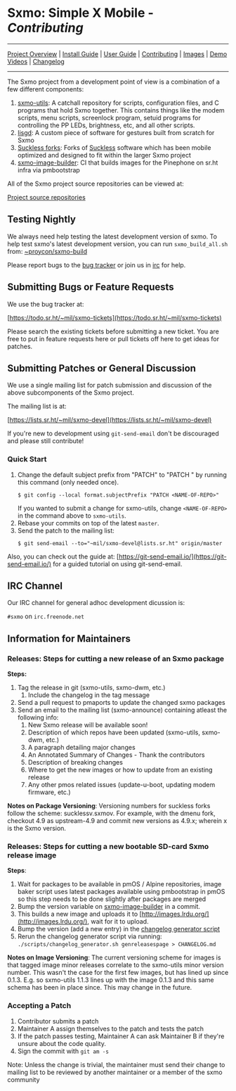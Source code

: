 # **Sxmo**: Simple X Mobile - *Contributing*

---

[Project Overview](https://sr.ht/~mil/Sxmo) | [Install Guide](https://git.sr.ht/~mil/sxmo-docs/tree/master/INSTALLGUIDE.md) | [User Guide](https://git.sr.ht/~mil/sxmo-docs/tree/master/USERGUIDE.md) | [Contributing](https://git.sr.ht/~mil/sxmo-docs/tree/master/CONTRIBUTING.md) | [Images](http://images.lrdu.org/) | [Demo Videos](http://media.lrdu.org/sxmo_pinephone_demos) | [Changelog](https://git.sr.ht/~mil/sxmo-docs/tree/master/CHANGELOG.md)

---

The Sxmo project from a development point of view is a combination of a few different components:

1. [sxmo-utils](http://git.sr.ht/~mil/sxmo-utils): A catchall repository for scripts, configuration files, and C programs that hold Sxmo together. This contains things like the modem scripts, menu scripts, screenlock program, setuid programs for controlling the PP LEDs, brightness, etc, and all other scripts.
2. [lisgd](http://git.sr.ht/~mil/lisgd): A custom piece of software for gestures built from scratch for Sxmo
3. [Suckless forks](https://sr.ht/~mil/Sxmo/sources): Forks of [Suckless](http://suckless.org) software which has been mobile optimized and designed to fit within the larger Sxmo project
4. [sxmo-image-builder](http://git.sr.ht/~sxmo-infra/sxmo-image-builder): CI that builds images for the Pinephone on sr.ht infra via pmbootstrap

All of the Sxmo project source repositories can be viewed at:

[Project source repositories](https://sr.ht/~mil/Sxmo/sources)

## **Testing Nightly**
We always need help testing the latest development version of sxmo.
To help test sxmo's latest development version, you can run `sxmo_build_all.sh` from:
[~proycon/sxmo-build](https://git.sr.ht/~proycon/sxmo-build)

Please report bugs to the [bug tracker](#strongsubmitting-bugs-or-feature-requestsstrong) or join us in [irc](#strongirc-channelstrong) for help.

## **Submitting Bugs or Feature Requests**
We use the bug tracker at:

[https://todo.sr.ht/~mil/sxmo-tickets](https://todo.sr.ht/~mil/sxmo-tickets)

Please search the existing tickets before submitting a new ticket.
You are free to put in feature requests here or pull tickets off here to get ideas for patches.

## **Submitting Patches or General Discussion**
We use a single mailing list for patch submission and discussion of the above subcomponents of the Sxmo project.

The mailing list is at:

[https://lists.sr.ht/~mil/sxmo-devel](https://lists.sr.ht/~mil/sxmo-devel)


If you're new to development using `git-send-email` don't be discouraged and please still contribute!

### **Quick Start**

1. Change the default subject prefix from "PATCH" to "PATCH <NAME-OF-REPO>" by
   running this command (only needed once).
   ```shell-session
   $ git config --local format.subjectPrefix "PATCH <NAME-OF-REPO>"
   ```
   If you wanted to submit a change for sxmo-utils, change `<NAME-OF-REPO>` in the command above to `sxmo-utils`.
2. Rebase your commits on top of the latest `master`.
3. Send the patch to the mailing list:
   ```shell-session
   $ git send-email --to="~mil/sxmo-devel@lists.sr.ht" origin/master
   ```

Also, you can check out the guide at: [https://git-send-email.io/](https://git-send-email.io/) for a guided tutorial on using git-send-email.


## **IRC Channel**
Our IRC channel for general adhoc development dicussion is:

`#sxmo` on `irc.freenode.net`

## **Information for Maintainers**

### Releases: Steps for cutting a new release of an Sxmo package

**Steps:**

1. Tag the release in git (sxmo-utils, sxmo-dwm, etc.)
	1. Include the changelog in the tag message
2. Send a pull request to pmaports to update the changed sxmo packages
3. Send an email to the mailing list (sxmo-announce) containing atleast the following info:
	1. New Sxmo release will be available soon!
	2. Description of which repos have been updated (sxmo-utils, sxmo-dwm, etc.)
	3. A paragraph detailing major changes
	4. An Annotated Summary of Changes - Thank the contributors
	5. Description of breaking changes
	6. Where to get the new images or how to update from an existing release
	7. Any other pmos related issues (update-u-boot, updating modem firmware, etc.)

**Notes on Package Versioning**:
Versioning numbers for suckless forks follow the scheme: sucklessv.sxmov.
For example, with the dmenu fork, checkout 4.9 as upstream-4.9 and
commit new versions as 4.9.x; wherein x is the Sxmo version.

### Releases: Steps for cutting a new bootable SD-card Sxmo release image

**Steps**:

1. Wait for packages to be available in pmOS / Alpine repositories,
   image baker script  uses latest packages available using pmbootstrap in
   pmOS so this step needs to be done slightly after packages are merged
2. Bump the version variable on [sxmo-image-builder](https://git.sr.ht/~sxmo-infra/sxmo-image-builder)
   in a commit.
2. This builds a new image and uploads it to [http://images.lrdu.org/](http://images.lrdu.org/),
   wait for it to upload.
3. Bump the version (add a new entry) in the [changelog generator script](https://git.sr.ht/~mil/sxmo-docs/tree/master/scripts/changelog_generator.sh)
4. Rerun the changelog generator script via running:
   `./scripts/changelog_generator.sh genreleasespage > CHANGELOG.md`

**Notes on Image Versioning**:
The current versioning scheme for images is that tagged image minor
releases correlate to the sxmo-utils minor version number. This wasn't
the case for the first few images, but has lined up since 0.1.3. E.g. so
sxmo-utils 1.1.3 lines up with the image 0.1.3 and this same schema has
been in place since. This may change in the future.


### Accepting a Patch

1. Contributor submits a patch
2. Maintainer A assign themselves to the patch and tests the patch
3. If the patch passes testing, Maintainer A can ask Maintainer B if they're unsure about the code quality.
4. Sign the commit with `git am -s`

Note: Unless the change is trivial, the maintainer must send their 
change to mailing list to be reviewed by another maintainer or a member
of the sxmo community


